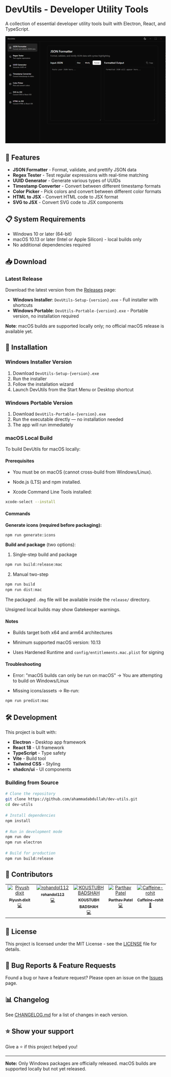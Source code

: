 # DevUtils - Developer Utility Tools

A collection of essential developer utility tools built with Electron, React, and TypeScript.

![DevUtils Screenshot](assets/screenshot.png)

## 🚀 Features

- **JSON Formatter** - Format, validate, and prettify JSON data
- **Regex Tester** - Test regular expressions with real-time matching
- **UUID Generator** - Generate various types of UUIDs
- **Timestamp Converter** - Convert between different timestamp formats
- **Color Picker** - Pick colors and convert between different color formats
- **HTML to JSX** - Convert HTML code to JSX format
- **SVG to JSX** - Convert SVG code to JSX components

## 📋 System Requirements

- Windows 10 or later (64-bit)
- macOS 10.13 or later (Intel or Apple Silicon) - local builds only
- No additional dependencies required

## 📥 Download

### Latest Release

Download the latest version from the [Releases](https://github.com/ahammadabdullah/dev-utils/releases) page:

- **Windows Installer**: `DevUtils-Setup-{version}.exe` - Full installer with shortcuts
- **Windows Portable**: `DevUtils-Portable-{version}.exe` - Portable version, no installation required

**Note**: macOS builds are supported locally only; no official macOS release is available yet.

## 🔧 Installation

### Windows Installer Version

1. Download `DevUtils-Setup-{version}.exe`
2. Run the installer
3. Follow the installation wizard
4. Launch DevUtils from the Start Menu or Desktop shortcut

### Windows Portable Version

1. Download `DevUtils-Portable-{version}.exe`
2. Run the executable directly — no installation needed
3. The app will run immediately

### macOS Local Build
To build DevUtils for macOS locally:

#### Prerequisites
- You must be on macOS (cannot cross-build from Windows/Linux).

- Node.js (LTS) and npm installed.

- Xcode Command Line Tools installed:
```bash
xcode-select --install
```

#### Commands

**Generate icons (required before packaging):**
```bash
npm run generate:icons
```

**Build and package** (two options):

1. Single-step build and package
```bash
npm run build:release:mac
```

2. Manual two-step
```bash
npm run build
npm run dist:mac
```
The packaged `.dmg` file will be available inside the `release/` directory.

Unsigned local builds may show Gatekeeper warnings.

#### Notes

- Builds target both x64 and arm64 architectures

- Minimum supported macOS version: 10.13

- Uses Hardened Runtime and `config/entitlements.mac.plist` for signing

#### Troubleshooting

- Error: "macOS builds can only be run on macOS" → You are attempting to build on Windows/Linux

- Missing icons/assets → Re-run:
```bash
npm run predist:mac
```


## 🛠️ Development

This project is built with:

- **Electron** - Desktop app framework
- **React 18** - UI framework
- **TypeScript** - Type safety
- **Vite** - Build tool
- **Tailwind CSS** - Styling
- **shadcn/ui** - UI components

### Building from Source

```bash
# Clone the repository
git clone https://github.com/ahammadabdullah/dev-utils.git
cd dev-utils

# Install dependencies
npm install

# Run in development mode
npm run dev
npm run electron

# Build for production
npm run build:release
```

## 🤝 Contributors

<!-- ALL-CONTRIBUTORS-LIST:START - Do not remove or modify this section -->
<!-- prettier-ignore-start -->
<!-- markdownlint-disable -->
<table>
  <tbody>
    <tr>
      <td align="center" valign="top" width="14.28%"><a href="http://builtbypiyush.me"><img src="https://avatars.githubusercontent.com/u/70336252?v=4?s=100" width="100px;" alt="Piyush dixit"/><br /><sub><b>Piyush dixit</b></sub></a><br /><a href="#code-Er-luffy-D" title="Code">💻</a></td>
      <td align="center" valign="top" width="14.28%"><a href="https://github.com/rohandol112"><img src="https://avatars.githubusercontent.com/u/133633875?v=4?s=100" width="100px;" alt="rohandol112"/><br /><sub><b>rohandol112</b></sub></a><br /><a href="#code-rohandol112" title="Code">💻</a></td>
      <td align="center" valign="top" width="14.28%"><a href="https://frustateduser.github.io/koustubh.github.io/"><img src="https://avatars.githubusercontent.com/u/137117503?v=4?s=100" width="100px;" alt="KOUSTUBH BADSHAH"/><br /><sub><b>KOUSTUBH BADSHAH</b></sub></a><br /><a href="#code-frustateduser" title="Code">💻</a></td>
      <td align="center" valign="top" width="14.28%"><a href="https://github.com/Parthav46"><img src="https://avatars.githubusercontent.com/u/25856645?v=4?s=100" width="100px;" alt="Parthav Patel"/><br /><sub><b>Parthav Patel</b></sub></a><br /><a href="#code-Parthav46" title="Code">💻</a></td>
      <td align="center" valign="top" width="14.28%"><a href="https://github.com/caffeine-rohit"><img src="https://avatars.githubusercontent.com/u/188952138?v=4?s=100" width="100px;" alt="Caffeine-rohit"/><br /><sub><b>Caffeine-rohit</b></sub></a><br /><a href="#doc-caffeine-rohit" title="Documentation">📖</a></td>
    </tr>
  </tbody>
</table>

<!-- markdownlint-restore -->
<!-- prettier-ignore-end -->

<!-- ALL-CONTRIBUTORS-LIST:END -->

## 📝 License

This project is licensed under the MIT License - see the [LICENSE](LICENSE) file for details.

## 🐛 Bug Reports & Feature Requests

Found a bug or have a feature request? Please open an issue on the [Issues](https://github.com/ahammadabdullah/dev-utils/issues) page.

## 📊 Changelog

See [CHANGELOG.md](CHANGELOG.md) for a list of changes in each version.

## ⭐ Show your support

Give a ⭐️ if this project helped you!

---

**Note:** Only Windows packages are officially released. macOS builds are supported locally but not yet released.
